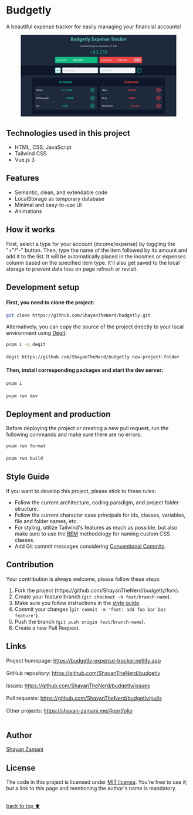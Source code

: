 # Budgetly

A beautiful expense tracker for easily managing your financial accounts!

<figure>
  <img src="https://github.com/ShayanTheNerd/budgetly/blob/main/og-img.webp" />
</figure>

## Technologies used in this project

<ul>
  <li>HTML, CSS, JavaScript</li>
  <li>Tailwind CSS</li>
  <li>Vue.js 3</li>
</ul>

## Features

<ul>
  <li>Semantic, clean, and extendable code</li>
  <li>LocalStorage as temporary database</li>
  <li>Minimal and easy-to-use UI</li>
  <li>Animations</li>
</ul>

## How it works

First, select a type for your account (income/expense) by toggling the "+"/"-" button. Then, type the name of the item followed by its amount and add it to the list. It will be automatically placed in the incomes or expenses column based on the specified item type. It'll also get saved to the local storage to prevent data loss on page refresh or revisit.

## Development setup

#### First, you need to clone the project:

```sh
git clone https://github.com/ShayanTheNerd/budgetly.git
```

Alternatively, you can copy the source of the project directly to your local environment using <a href="https://github.com/Rich-Harris/degit">Degit</a>:

```sh
pnpm i -g degit

degit https://github.com/ShayanTheNerd/budgetly new-project-folder
```

#### Then, install corresponding packages and start the dev server:

```sh
pnpm i

pnpm run dev
```

## Deployment and production

Before deploying the project or creating a new pull request, run the following commands and make sure there are no errors:

```sh
pnpm run format

pnpm run build
```

## Style Guide

If you want to develop this project, please stick to these rules:

<ul>
  <li>Follow the current architecture, coding paradigm, and project folder structure.</li>
  <li>Follow the current character case principals for ids, classes, variables, file and folder names, etc.</li>
  <li>For styling, utilize Tailwind's features as much as possible, but also make sure to use the <a href="https://getbem.com">BEM</a> methodology for naming custom CSS classes.</li>
  <li>Add Git commit messages considering <a href="https://www.conventionalcommits.org/">Conventional Commits</a>.</li>
</ul>

## Contribution

Your contribution is always welcome, please follow these steps:

<ol>
  <li>Fork the project (https://github.com/ShayanTheNerd/budgetly/fork).</li>
  <li>Create your feature branch (<code>git checkout -b feat/branch-name</code>).</li>
  <li>Make sure you follow instructions in the <a href="https://github.com/ShayanTheNerd/budgetly#style-guide">style guide</a>.</li>
  <li>Commit your changes (<code>git commit -m 'feat: add foo bar baz feature'</code>).</li>
  <li>Push the branch (<code>git push origin feat/branch-name</code>).</li>
  <li>Create a new Pull Request.</li>
</ol>

## Links

Project homepage: https://budgetly-expense-tracker.netlify.app <br /><br />
GitHub repository: https://github.com/ShayanTheNerd/budgetly <br /><br />
Issues: https://github.com/ShayanTheNerd/budgetly/issues <br /><br />
Pull requests: https://github.com/ShayanTheNerd/budgetly/pulls <br /><br />
Other projects: https://shayan-zamani.me/#portfolio <br /><br />

## Author

<a href="https://shayan-zamani.me">Shayan Zamani</a>

## License

The code in this project is licensed under <a href="https://github.com/ShayanTheNerd/budgetly/blob/main/LICENSE.MD">MIT license</a>. You're free to use it; but a link to this page and mentioning the author's name is mandatory.

<br />
<a href="https://github.com/ShayanTheNerd/budgetly#readme">back to top ⬆️</a>
